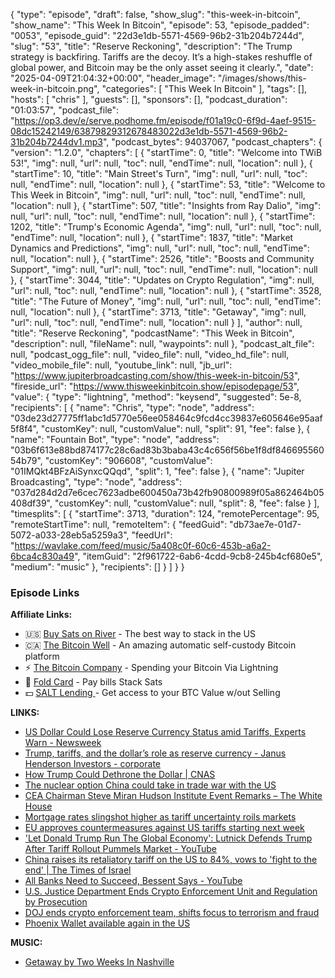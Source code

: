 {
  "type": "episode",
  "draft": false,
  "show_slug": "this-week-in-bitcoin",
  "show_name": "This Week In Bitcoin",
  "episode": 53,
  "episode_padded": "0053",
  "episode_guid": "22d3e1db-5571-4569-96b2-31b204b7244d",
  "slug": "53",
  "title": "Reserve Reckoning",
  "description": "The Trump strategy is backfiring. Tariffs are the decoy. It’s a high-stakes reshuffle of global power, and Bitcoin may be the only asset seeing it clearly.",
  "date": "2025-04-09T21:04:32+00:00",
  "header_image": "/images/shows/this-week-in-bitcoin.png",
  "categories": [
    "This Week In Bitcoin"
  ],
  "tags": [],
  "hosts": [
    "chris"
  ],
  "guests": [],
  "sponsors": [],
  "podcast_duration": "01:03:57",
  "podcast_file": "https://op3.dev/e/serve.podhome.fm/episode/f01a19c0-6f9d-4aef-9515-08dc15242149/63879829312678483022d3e1db-5571-4569-96b2-31b204b7244dv1.mp3",
  "podcast_bytes": 94037067,
  "podcast_chapters": {
    "version": "1.2.0",
    "chapters": [
      {
        "startTime": 0,
        "title": "Welcome into TWiB 53!",
        "img": null,
        "url": null,
        "toc": null,
        "endTime": null,
        "location": null
      },
      {
        "startTime": 10,
        "title": "Main Street's Turn",
        "img": null,
        "url": null,
        "toc": null,
        "endTime": null,
        "location": null
      },
      {
        "startTime": 53,
        "title": "Welcome to This Week in Bitcoin",
        "img": null,
        "url": null,
        "toc": null,
        "endTime": null,
        "location": null
      },
      {
        "startTime": 507,
        "title": "Insights from Ray Dalio",
        "img": null,
        "url": null,
        "toc": null,
        "endTime": null,
        "location": null
      },
      {
        "startTime": 1202,
        "title": "Trump's Economic Agenda",
        "img": null,
        "url": null,
        "toc": null,
        "endTime": null,
        "location": null
      },
      {
        "startTime": 1837,
        "title": "Market Dynamics and Predictions",
        "img": null,
        "url": null,
        "toc": null,
        "endTime": null,
        "location": null
      },
      {
        "startTime": 2526,
        "title": "Boosts and Community Support",
        "img": null,
        "url": null,
        "toc": null,
        "endTime": null,
        "location": null
      },
      {
        "startTime": 3044,
        "title": "Updates on Crypto Regulation",
        "img": null,
        "url": null,
        "toc": null,
        "endTime": null,
        "location": null
      },
      {
        "startTime": 3528,
        "title": "The Future of Money",
        "img": null,
        "url": null,
        "toc": null,
        "endTime": null,
        "location": null
      },
      {
        "startTime": 3713,
        "title": "Getaway",
        "img": null,
        "url": null,
        "toc": null,
        "endTime": null,
        "location": null
      }
    ],
    "author": null,
    "title": "Reserve Reckoning",
    "podcastName": "This Week in Bitcoin",
    "description": null,
    "fileName": null,
    "waypoints": null
  },
  "podcast_alt_file": null,
  "podcast_ogg_file": null,
  "video_file": null,
  "video_hd_file": null,
  "video_mobile_file": null,
  "youtube_link": null,
  "jb_url": "https://www.jupiterbroadcasting.com/show/this-week-in-bitcoin/53",
  "fireside_url": "https://www.thisweekinbitcoin.show/episodepage/53",
  "value": {
    "type": "lightning",
    "method": "keysend",
    "suggested": 5e-8,
    "recipients": [
      {
        "name": "Chris",
        "type": "node",
        "address": "03de23d27775ff1abc1d5770e56ee058464c9fcd4cc39837e605646e95aaf5f8f4",
        "customKey": null,
        "customValue": null,
        "split": 91,
        "fee": false
      },
      {
        "name": "Fountain Bot",
        "type": "node",
        "address": "03b6f613e88bd874177c28c6ad83b3baba43c4c656f56be1f8df84669556054b79",
        "customKey": "906608",
        "customValue": "01IMQkt4BFzAiSynxcQQqd",
        "split": 1,
        "fee": false
      },
      {
        "name": "Jupiter Broadcasting",
        "type": "node",
        "address": "037d284d2d7e6cec7623adbe600450a73b42fb90800989f05a862464b05408df39",
        "customKey": null,
        "customValue": null,
        "split": 8,
        "fee": false
      }
    ],
    "timesplits": [
      {
        "startTime": 3713,
        "duration": 124,
        "remotePercentage": 95,
        "remoteStartTime": null,
        "remoteItem": {
          "feedGuid": "db73ae7e-01d7-5072-a033-28eb5a5259a3",
          "feedUrl": "https://wavlake.com/feed/music/5a408c0f-60c6-453b-a6a2-6bca4c830a49",
          "itemGuid": "2f961722-6ab6-4cdd-9cb8-245b4cf680e5",
          "medium": "music"
        },
        "recipients": []
      }
    ]
  }
}


### Episode Links

**Affiliate Links:**

* 🇺🇸 [Buy Sats on River](https://partner.river.com/jupiter) \- The best way to stack in the US
* 🇨🇦 [The Bitcoin Well](https://www.bitcoinwell.com/jupiter) \- An amazing automatic self-custody Bitcoin platform
* ⚡ [The Bitcoin Company](https://app.thebitcoincompany.com/signup?ref=JUPITER) \- Spending your Bitcoin Via Lightning
* 🏦 [Fold Card](https://use.foldapp.com/r/XNHPXTFC) \- Pay bills Stack Sats
* 💵 [SALT Lending ](https://borrower.saltlending.com/register?referralCode=GkPQdbqWG)\- Get access to your BTC Value w/out Selling

**LINKS:**

* [US Dollar Could Lose Reserve Currency Status amid Tariffs, Experts Warn - Newsweek](https://www.newsweek.com/trump-tariffs-reserve-currency-status-2056854)
* [Trump, tariffs, and the dollar’s role as reserve currency - Janus Henderson Investors - corporate](https://www.janushenderson.com/corporate/article/trump-tariffs-and-the-dollars-role-as-reserve-currency/)
* [How Trump Could Dethrone the Dollar | CNAS](https://www.cnas.org/publications/commentary/how-trump-could-dethrone-the-dollar)
* [The nuclear option China could take in trade war with the US](https://finance.yahoo.com/news/nuclear-option-china-could-trade-150000821.html)
* [CEA Chairman Steve Miran Hudson Institute Event Remarks – The White House](https://www.whitehouse.gov/briefings-statements/2025/04/cea-chairman-steve-miran-hudson-institute-event-remarks/)
* [Mortgage rates slingshot higher as tariff uncertainty roils markets](https://www.cnbc.com/2025/04/08/mortgage-rates-higher-tariff-uncertainty.html)
* [EU approves countermeasures against US tariffs starting next week](https://www.aa.com.tr/en/economy/eu-approves-countermeasures-against-us-tariffs-starting-next-week/3532993)
* ['Let Donald Trump Run The Global Economy': Lutnick Defends Trump After Tariff Rollout Pummels Market - YouTube](https://www.youtube.com/watch?v=awpyZBS8EBE)
* [China raises its retaliatory tariff on the US to 84%, vows to 'fight to the end' | The Times of Israel](https://www.timesofisrael.com/china-raises-its-retaliatory-tariff-on-the-us-to-84-vows-to-fight-to-the-end/)
* [All Banks Need to Succeed, Bessent Says - YouTube](https://www.youtube.com/watch?v=4oqJUeV32Rs)
* [U.S. Justice Department Ends Crypto Enforcement Unit and Regulation by Prosecution](https://www.nobsbitcoin.com/u-s-justice-department-ends-crypto-enforcement-unit-marking-significant-policy-shift/)
* [DOJ ends crypto enforcement team, shifts focus to terrorism and fraud](https://www.cnbc.com/2025/04/08/doj-ends-crypto-enforcement-team-shifts-focus-to-terrorism-and-fraud.html)
* [Phoenix Wallet available again in the US](https://x.com/acinq_co/status/1909651903421554833)

**MUSIC:**

* [Getaway by Two Weeks In Nashville](https://podcastindex.org/podcast/7281937)
